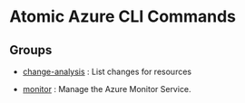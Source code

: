 # Atomic Azure CLI Commands

## Groups

- [change-analysis](/Commands/change-analysis/readme.md)
: List changes for resources

- [monitor](/Commands/monitor/readme.md)
: Manage the Azure Monitor Service.
